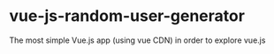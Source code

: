 # vue-js-random-user-generator
The most simple Vue.js app (using vue CDN) in order to explore vue.js
